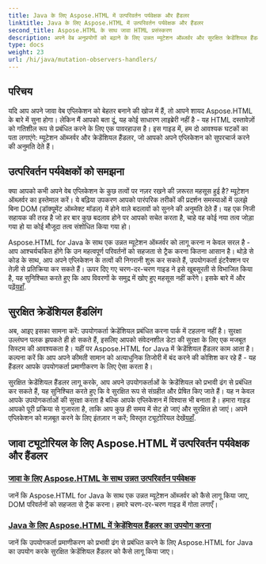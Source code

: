 ```yaml
---
title: Java के लिए Aspose.HTML में उत्परिवर्तन पर्यवेक्षक और हैंडलर
linktitle: Java के लिए Aspose.HTML में उत्परिवर्तन पर्यवेक्षक और हैंडलर
second_title: Aspose.HTML के साथ जावा HTML प्रसंस्करण
description: अपने वेब अनुप्रयोगों को बढ़ाने के लिए उन्नत म्यूटेशन ऑब्जर्वर और सुरक्षित क्रेडेंशियल हैंडलर्स को कवर करने वाले Aspose.HTML for Java ट्यूटोरियल का अन्वेषण करें।
type: docs
weight: 23
url: /hi/java/mutation-observers-handlers/
---
```

## परिचय

यदि आप अपने जावा वेब एप्लिकेशन को बेहतर बनाने की खोज में हैं, तो आपने शायद Aspose.HTML के बारे में सुना होगा। लेकिन मैं आपको बता दूं, यह कोई साधारण लाइब्रेरी नहीं है - यह HTML दस्तावेज़ों को गतिशील रूप से प्रबंधित करने के लिए एक पावरहाउस है। इस गाइड में, हम दो आवश्यक घटकों का पता लगाएंगे: म्यूटेशन ऑब्जर्वर और क्रेडेंशियल हैंडलर, जो आपको अपने एप्लिकेशन को सुपरचार्ज करने की अनुमति देते हैं। 

## उत्परिवर्तन पर्यवेक्षकों को समझना

क्या आपको कभी अपने वेब एप्लिकेशन के कुछ तत्वों पर नज़र रखने की ज़रूरत महसूस हुई है? म्यूटेशन ऑब्ज़र्वर का इस्तेमाल करें। ये बढ़िया उपकरण आपको पारंपरिक तरीकों की प्रदर्शन समस्याओं में उलझे बिना DOM (डॉक्यूमेंट ऑब्जेक्ट मॉडल) में होने वाले बदलावों को सुनने की अनुमति देते हैं। यह एक निजी सहायक की तरह है जो हर बार कुछ बदलाव होने पर आपको सचेत करता है, चाहे वह कोई नया तत्व जोड़ा गया हो या कोई मौजूदा तत्व संशोधित किया गया हो। 

Aspose.HTML for Java के साथ एक उन्नत म्यूटेशन ऑब्जर्वर को लागू करना न केवल सरल है - आप आश्चर्यचकित होंगे कि उन महत्वपूर्ण परिवर्तनों को सहजता से ट्रैक करना कितना आसान है। थोड़े से कोड के साथ, आप अपने एप्लिकेशन के तत्वों की निगरानी शुरू कर सकते हैं, उपयोगकर्ता इंटरैक्शन पर तेज़ी से प्रतिक्रिया कर सकते हैं। ऊपर दिए गए चरण-दर-चरण गाइड ने इसे खूबसूरती से विभाजित किया है, यह सुनिश्चित करते हुए कि आप विवरणों के समुद्र में खोए हुए महसूस नहीं करेंगे। इसके बारे में और पढ़ें[यहाँ](./mutation-observer/).

## सुरक्षित क्रेडेंशियल हैंडलिंग

अब, आइए इसका सामना करें: उपयोगकर्ता क्रेडेंशियल प्रबंधित करना पार्क में टहलना नहीं है। सुरक्षा उल्लंघन पलक झपकते ही हो सकते हैं, इसलिए आपको संवेदनशील डेटा की सुरक्षा के लिए एक मजबूत सिस्टम की आवश्यकता है। यहीं पर Aspose.HTML for Java में क्रेडेंशियल हैंडलर काम आता है। कल्पना करें कि आप अपने कीमती सामान को अत्याधुनिक तिजोरी में बंद करने की कोशिश कर रहे हैं - यह हैंडलर आपके उपयोगकर्ता प्रमाणीकरण के लिए ऐसा करता है।

सुरक्षित क्रेडेंशियल हैंडलर लागू करके, आप अपने उपयोगकर्ताओं के क्रेडेंशियल को प्रभावी ढंग से प्रबंधित कर सकते हैं, यह सुनिश्चित करते हुए कि वे सुरक्षित रूप से संग्रहीत और प्रेषित किए जाते हैं। यह न केवल आपके उपयोगकर्ताओं की सुरक्षा करता है बल्कि आपके एप्लिकेशन में विश्वास भी बनाता है। हमारा गाइड आपको पूरी प्रक्रिया से गुजारता है, ताकि आप कुछ ही समय में सेट हो जाएं और सुरक्षित हो जाएं। अपने एप्लिकेशन को मज़बूत करने के लिए इंतज़ार न करें; विस्तृत ट्यूटोरियल देखें[यहाँ](./credential-handler/).

## जावा ट्यूटोरियल के लिए Aspose.HTML में उत्परिवर्तन पर्यवेक्षक और हैंडलर
### [जावा के लिए Aspose.HTML के साथ उन्नत उत्परिवर्तन पर्यवेक्षक](./mutation-observer/)
जानें कि Aspose.HTML for Java के साथ एक उन्नत म्यूटेशन ऑब्जर्वर को कैसे लागू किया जाए, DOM परिवर्तनों को सहजता से ट्रैक करना। हमारे चरण-दर-चरण गाइड में गोता लगाएँ।
### [Java के लिए Aspose.HTML में क्रेडेंशियल हैंडलर का उपयोग करना](./credential-handler/)
जानें कि उपयोगकर्ता प्रमाणीकरण को प्रभावी ढंग से प्रबंधित करने के लिए Aspose.HTML for Java का उपयोग करके सुरक्षित क्रेडेंशियल हैंडलर को कैसे लागू किया जाए।